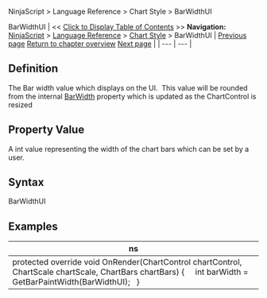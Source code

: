 ﻿
NinjaScript > Language Reference > Chart Style > BarWidthUI

BarWidthUI
| << [Click to Display Table of Contents](barwidthui.md) >> **Navigation:**     [NinjaScript](ninjascript-1.md) > [Language Reference](language_reference_wip-1.md) > [Chart Style](chart_style-1.md) > BarWidthUI | [Previous page](barwidth-1.md) [Return to chapter overview](chart_style-1.md) [Next page](chartstyletype-1.md) |
| --- | --- |
## Definition
The Bar width value which displays on the UI.  This value will be rounded from the internal [BarWidth](barwidth-1.md) property which is updated as the ChartControl is resized
 
## Property Value
A int value representing the width of the chart bars which can be set by a user.
 
## Syntax
BarWidthUI

## Examples
| ns |
| --- |
| protected override void OnRender(ChartControl chartControl, ChartScale chartScale, ChartBars chartBars) {        int barWidth = GetBarPaintWidth(BarWidthUI);   } |
